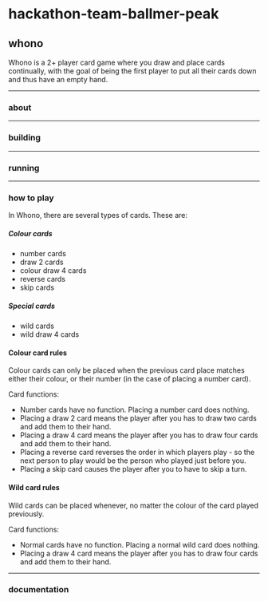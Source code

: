 # hackathon-team-ballmer-peak

## whono  
Whono is a 2+ player card game where you draw and place cards continually, with the goal of being the first player to put all their cards down and thus have an empty hand.
--- ---
### about 
--- ---
### building
--- ---
### running 
--- ---
### how to play
In Whono, there are several types of cards. These are:

##### Colour cards
- number cards
- draw 2 cards
- colour draw 4 cards
- reverse cards
- skip cards

##### Special cards
- wild cards
- wild draw 4 cards

#### Colour card rules
Colour cards can only be placed when the previous card place matches either their colour, or their number (in the case of placing a number card).

Card functions: 
- Number cards have no function. Placing a number card does nothing.
- Placing a draw 2 card means the player after you has to draw two cards and add them to their hand.
- Placing a draw 4 card means the player after you has to draw four cards and add them to their hand.
- Placing a reverse card reverses the order in which players play - so the next person to play would be the person who played just before you.
- Placing a skip card causes the player after you to have to skip a turn.

#### Wild card rules
Wild cards can be placed whenever, no matter the colour of the card played previously.

Card functions:
- Normal cards have no function. Placing a normal wild card does nothing.
- Placing a draw 4 card means the player after you has to draw four cards and add them to their hand.
--- ---
### documentation 